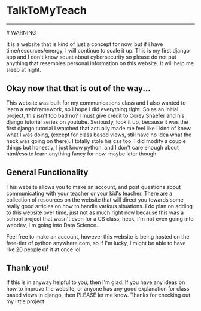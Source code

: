 # TalkToMyTeach
<hr>
# WARNING
<p>It is a website that is kind of just a concept for now, but if i have time/resources/energy, I will continue to scale it up. This is my first django app and I don't know squat about cybersecurity so please do not put anything that resembles personal information on this website. It will help me sleep at night.</p>

## Okay now that that is out of the way...
<p>This website was built for my communications class and I also wanted to learn a webframework, so I hope i did everything right. So as an initial project, this isn't too bad no? I must give credit to Corey Shaefer and his django tutorial series on youtube. Seriously, look it up, because it was the first django tutorial I watched that actually made me feel like I kind of knew what I was doing, (except for class based views, still have no idea what the heck was going on there). I totally stole his css too. I did modify a couple things but honestly, I just know python, and I don't care enough about html/css to learn anything fancy for now. maybe later though.</p>

## General Functionality
<p>This website allows you to make an account, and post questions about communicating with your teacher or your kid's teacher. There are a collection of resources on the website that will direct you towards some really good articles on how to handle various situations. I do plan on adding to this website over time, just not as much right now because this was a school project that wasn't even for a CS class, heck, I'm not even going into webdev, I'm going into Data Science.</p>
<p> Feel free to make an account, however this website is being hosted on the free-tier of python anywhere.com, so if I'm lucky, I might be able to have like 20 people on it at once lol</p>

## Thank you!
<p>If this is in anyway helpful to you, then I'm glad. If you have any ideas on how to improve the website, or anyone has any good explanation for class based views in django, then PLEASE let me know. Thanks for checking out my little project</p>

